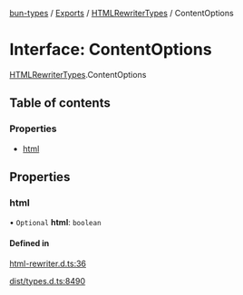 [bun-types](../README.md) / [Exports](../modules.md) / [HTMLRewriterTypes](../modules/HTMLRewriterTypes.md) / ContentOptions

# Interface: ContentOptions

[HTMLRewriterTypes](../modules/HTMLRewriterTypes.md).ContentOptions

## Table of contents

### Properties

- [html](HTMLRewriterTypes.ContentOptions.md#html)

## Properties

### html

• `Optional` **html**: `boolean`

#### Defined in

[html-rewriter.d.ts:36](https://github.com/valgaze/bun-types/blob/5e53f27/html-rewriter.d.ts#L36)

[dist/types.d.ts:8490](https://github.com/valgaze/bun-types/blob/5e53f27/dist/types.d.ts#L8490)
